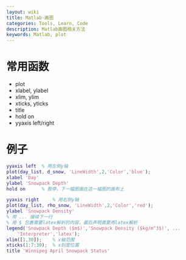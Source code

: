 ```yaml
---
layout: wiki
title: Matlab-画图
categories: Tools, Learn, Code
description: Matlab画图相关方法
keywords: Matlab, plot
---
```


# 常用函数
- plot
- xlabel, ylabel
- xlim, ylim
- xticks, yticks
- title 
- hold on
- yyaxis left/right 

# 例子
```Matlab
yyaxis left  % 用左侧y轴
plot(day_list, d_snow, 'LineWidth',2,'Color','blue');
xlabel 'Day' 
ylabel 'Snowpack Depth'
hold on      % 暂停，下一幅图画在这一幅图的画布上

yyaxis right     % 用右侧y轴
plot(day_list, rho_snow, 'LineWidth',2,'Color','red');
ylabel 'Snowpack Density'
% 用 ... 接续下一行
% 用 $ 包裹需要latex解析的内容，最后声明需要用latex解析
legend('Snowpack Depth ($m$)','Snowpack Density ($kg/m^3$)', ... 
    'Interpreter','latex');      
xlim([1,30]);    % x轴范围
xticks(1:7:30);  % x刻度位置
title 'Winnipeg April Snowpack Status'
```